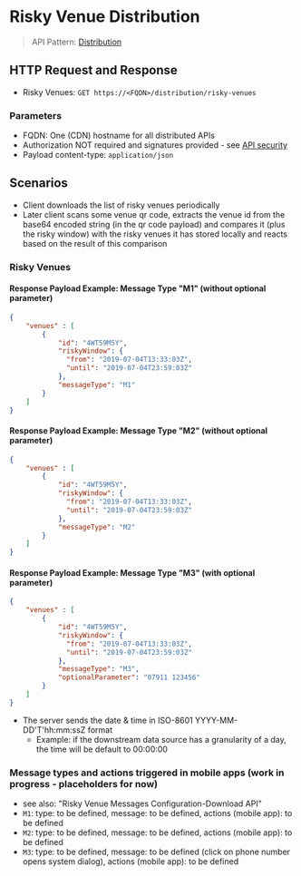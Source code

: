 # Risky Venue Distribution

> API Pattern: [Distribution](../../../api-patterns.md#distribution)

## HTTP Request and Response

- Risky Venues: ```GET https://<FQDN>/distribution/risky-venues```

### Parameters

- FQDN: One (CDN) hostname for all distributed APIs
- Authorization NOT required and signatures provided - see [API security](../../../api-security.md)
- Payload content-type: `application/json`

## Scenarios
- Client downloads the list of risky venues periodically
- Later client scans some venue qr code, extracts the venue id from the base64 encoded string (in the qr code payload) and compares it (plus the risky window) with the risky venues it has stored locally and reacts based on the result of this comparison 


### Risky Venues

#### Response Payload Example: Message Type "M1" (without optional parameter)
```json
{
    "venues" : [
        {
            "id": "4WT59M5Y",
            "riskyWindow": {
              "from": "2019-07-04T13:33:03Z",
              "until": "2019-07-04T23:59:03Z"
            },
            "messageType": "M1"
        }
    ]
}
```

#### Response Payload Example: Message Type "M2" (without optional parameter)
```json
{
    "venues" : [
        {
            "id": "4WT59M5Y",
            "riskyWindow": {
              "from": "2019-07-04T13:33:03Z",
              "until": "2019-07-04T23:59:03Z"
            },
            "messageType": "M2"
        }
    ]
}
```

#### Response Payload Example: Message Type "M3" (with optional parameter)
```json
{
    "venues" : [
        {
            "id": "4WT59M5Y",
            "riskyWindow": {
              "from": "2019-07-04T13:33:03Z",
              "until": "2019-07-04T23:59:03Z"
            },
            "messageType": "M3",
            "optionalParameter": "07911 123456"
        }
    ]
}
```

- The server sends the date & time in ISO-8601 YYYY-MM-DD'T'hh:mm:ssZ format 
  - Example: if the downstream data source has a granularity of a day, the time will be default to 00:00:00



### Message types and actions triggered in mobile apps (work in progress - placeholders for now)
- see also: "Risky Venue Messages Configuration-Download API"
- `M1`: type: to be defined, message: to be defined, actions (mobile app): to be defined
- `M2`: type: to be defined, message: to be defined, actions (mobile app): to be defined
- `M3`: type: to be defined, message: to be defined (click on phone number opens system dialog), actions (mobile app): to be defined
